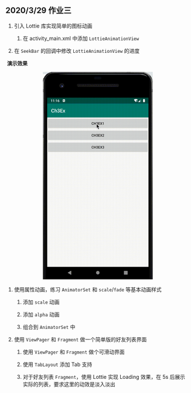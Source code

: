 ## 2020/3/29 作业三

1. 引入 Lottie 库实现简单的图标动画

   1. 在 activity_main.xml 中添加 `LottieAnimationView`
2. 在 `SeekBar` 的回调中修改 `LottieAnimationView` 的进度
   



​	**演示效果**

<div align=center><img src="pics/ex1.gif"  width=300 /></div>

1. 使用属性动画，练习 `AnimatorSet` 和 `scale`/`fade` 等基本动画样式

   1. 添加 `scale` 动画

   2. 添加 `alpha` 动画

   3. 组合到 `AnimatorSet` 中

2. 使用 `ViewPager` 和 `Fragment` 做一个简单版的好友列表界面

   1. 使用 `ViewPager` 和 `Fragment` 做个可滑动界面

   2. 使用 `TabLayout` 添加 Tab 支持

   3. 对于好友列表 `Fragment`，使用 Lottie 实现 Loading 效果，在 5s 后展示实际的列表，要求这里的动效是淡入淡出